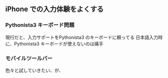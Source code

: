 
## iPhone での入力体験をよくする


### Pythonista3 キーボード問題

現行だと、入力サポートをPythonista3 のキーボードに頼ってる
日本語入力時に、Pythonista3 キーボードが使えないのは痛手

### モバイルツールバー

色々と試していきたい、が、

